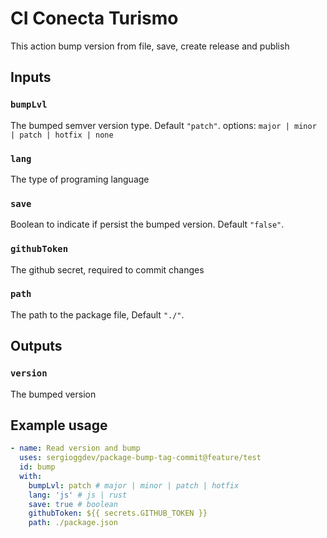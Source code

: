 # CI Conecta Turismo

This action bump version from file, save, create release and publish

## Inputs

### `bumpLvl`

The bumped semver version type. Default `"patch"`.
options: `major | minor | patch | hotfix | none`

### `lang`

The type of programing language

### `save`

Boolean to indicate if persist the bumped version. Default `"false"`.

### `githubToken`

The github secret, required to commit changes

### `path`

The path to the package file, Default `"./"`.

## Outputs

### `version`

The bumped version

## Example usage

```yaml
- name: Read version and bump
  uses: sergioggdev/package-bump-tag-commit@feature/test
  id: bump
  with:
    bumpLvl: patch # major | minor | patch | hotfix
    lang: 'js' # js | rust
    save: true # boolean
    githubToken: ${{ secrets.GITHUB_TOKEN }}
    path: ./package.json
```
